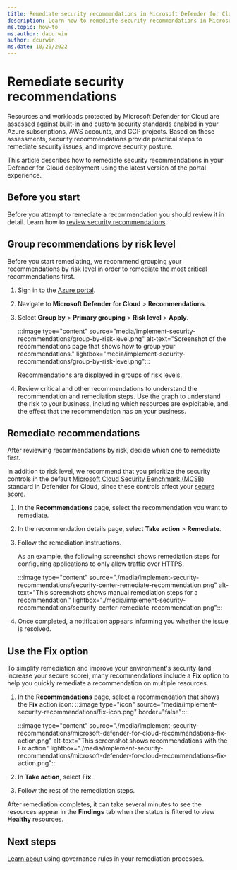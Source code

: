 ```yaml
---
title: Remediate security recommendations in Microsoft Defender for Cloud 
description: Learn how to remediate security recommendations in Microsoft Defender for Cloud 
ms.topic: how-to
ms.author: dacurwin
author: dcurwin
ms.date: 10/20/2022
---
```

# Remediate security recommendations

Resources and workloads protected by Microsoft Defender for Cloud are assessed against built-in and custom security standards enabled in your Azure subscriptions, AWS accounts, and GCP projects. Based on those assessments, security recommendations provide practical steps to remediate security issues, and improve security posture.

This article describes how to remediate security recommendations in your Defender for Cloud deployment using the latest version of the portal experience.

## Before you start

Before you attempt to remediate a recommendation you should review it in detail. Learn how to [review security recommendations](review-security-recommendations.md).

## Group recommendations by risk level

Before you start remediating, we recommend grouping your recommendations by risk level in order to remediate the most critical recommendations first.

1. Sign in to the [Azure portal](https://portal.azure.com).

1. Navigate to **Microsoft Defender for Cloud** > **Recommendations**.

1. Select **Group by** > **Primary grouping** > **Risk level** > **Apply**.

    :::image type="content" source="media/implement-security-recommendations/group-by-risk-level.png" alt-text="Screenshot of the recommendations page that shows how to group your recommendations." lightbox="media/implement-security-recommendations/group-by-risk-level.png":::

    Recommendations are displayed in groups of risk levels.

1. Review critical and other recommendations to understand the recommendation and remediation steps. Use the graph to understand the risk to your business, including which resources are exploitable, and the effect that the recommendation has on your business.


## Remediate recommendations

After reviewing recommendations by risk, decide which one to remediate first.

In addition to risk level, we recommend that you prioritize the security controls in the default [Microsoft Cloud Security Benchmark (MCSB)](concept-regulatory-compliance.md) standard in Defender for Cloud, since these controls affect your [secure score](secure-score-security-controls.md).


1. In the **Recommendations** page, select the recommendation you want to remediate.

1. In the recommendation details page, select **Take action** > **Remediate**.
1. Follow the remediation instructions.

    As an example, the following screenshot shows remediation steps for configuring applications to only allow traffic over HTTPS.

    :::image type="content" source="./media/implement-security-recommendations/security-center-remediate-recommendation.png" alt-text="This screenshots shows manual remediation steps for a recommendation." lightbox="./media/implement-security-recommendations/security-center-remediate-recommendation.png":::

1. Once completed, a notification appears informing you whether the issue is resolved.

## Use the Fix option

To simplify remediation and improve your environment's security (and increase your secure score), many recommendations include a **Fix** option to help you quickly remediate a recommendation on multiple resources.

1. In the **Recommendations**  page, select a recommendation that shows the **Fix** action icon: :::image type="icon" source="media/implement-security-recommendations/fix-icon.png" border="false":::.

    :::image type="content" source="./media/implement-security-recommendations/microsoft-defender-for-cloud-recommendations-fix-action.png" alt-text="This screenshot shows recommendations with the Fix action" lightbox="./media/implement-security-recommendations/microsoft-defender-for-cloud-recommendations-fix-action.png":::

1. In **Take action**, select **Fix**.
1. Follow the rest of the remediation steps.


After remediation completes, it can take several minutes to see the resources appear in the **Findings** tab when the status is filtered to view **Healthy** resources. 

## Next steps

[Learn about](governance-rules.md) using governance rules in your remediation processes.



